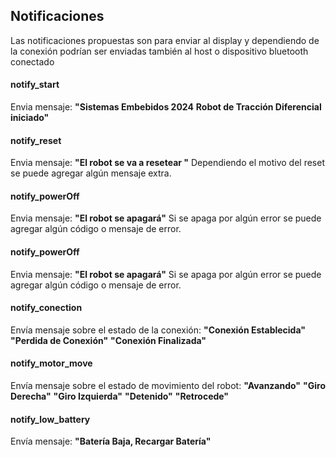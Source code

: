 ## Notificaciones

Las notificaciones propuestas son para enviar al display y dependiendo de la conexión podrían ser enviadas también al host o dispositivo bluetooth conectado

#### notify_start

Envia mensaje: 
**"Sistemas Embebidos 2024**
**Robot de Tracción Diferencial iniciado"**

#### notify_reset

Envia mensaje: 
**"El robot se va a resetear "**
Dependiendo el motivo del reset se puede agregar algún mensaje extra.

#### notify_powerOff

Envia mensaje: 
**"El robot se apagará"**
Si se apaga por algún error se puede agregar algún código o mensaje de error.

#### notify_powerOff

Envia mensaje: 
**"El robot se apagará"**
Si se apaga por algún error se puede agregar algún código o mensaje de error.

#### notify_conection

Envía mensaje sobre el estado de la conexión: 
**"Conexión Establecida"**
**"Perdida de Conexión"**
**"Conexión Finalizada"**

#### notify_motor_move

Envía mensaje sobre el estado de movimiento del robot: 
**"Avanzando"**
**"Giro Derecha"**
**"Giro Izquierda"**
**"Detenido"**
**"Retrocede"**

#### notify_low_battery

Envía mensaje: 
**"Batería Baja, Recargar Batería"**